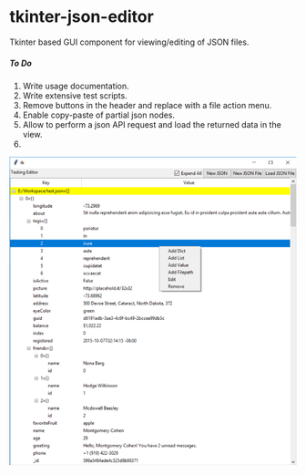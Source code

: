 # tkinter-json-editor
Tkinter based GUI component for viewing/editing of JSON files.

##### To Do
1. Write usage documentation.
2. Write extensive test scripts.
3. Remove buttons in the header and replace with a file action menu.
4. Enable copy-paste of partial json nodes.
5. Allow to perform a json API request and load the returned data in the view.
6.

![alt tag](json_editor.png)
